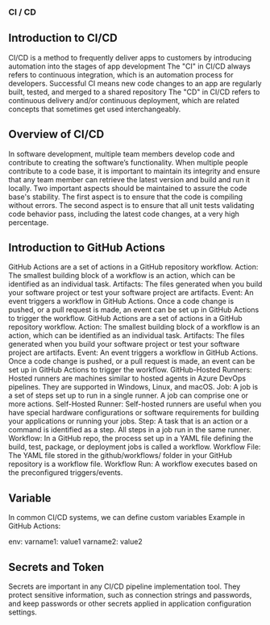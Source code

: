 ### CI / CD

## Introduction to CI/CD
CI/CD is a method to frequently deliver apps to customers by introducing automation into the stages of app development
The "CI" in CI/CD always refers to continuous integration, which is an automation process for developers. Successful CI means new code changes to an app are regularly built, tested, and merged to a shared repository
The "CD" in CI/CD refers to continuous delivery and/or continuous deployment, which are related concepts that sometimes get used interchangeably.

## Overview of CI/CD
In software development, multiple team members develop code and contribute to creating the software’s functionality. When multiple people contribute to a code base, it is important to maintain its integrity and ensure that any team member can retrieve the latest version and build and run it locally.
Two important aspects should be maintained to assure the code base's stability. The first aspect is to ensure that the code is compiling without errors. The second aspect is to ensure that all unit tests validating code behavior pass, including the latest code changes, at a very high percentage.

## Introduction to GitHub Actions
GitHub Actions are a set of actions in a GitHub repository workflow. 
Action: The smallest building block of a workflow is an action, which can be identified as an individual task.
Artifacts: The files generated when you build your software project or test your software project are artifacts.
Event: An event triggers a workflow in GitHub Actions. Once a code change is pushed, or a pull request is made, an event can be set up in GitHub Actions to trigger the workflow.
GitHub Actions are a set of actions in a GitHub repository workflow. 
Action: The smallest building block of a workflow is an action, which can be identified as an individual task.
Artifacts: The files generated when you build your software project or test your software project are artifacts.
Event: An event triggers a workflow in GitHub Actions. Once a code change is pushed, or a pull request is made, an event can be set up in GitHub Actions to trigger the workflow.
GitHub-Hosted Runners: Hosted runners are machines similar to hosted agents in Azure DevOps pipelines. They are supported in Windows, Linux, and macOS. 
Job: A job is a set of steps set up to run in a single runner. A job can comprise one or more actions.
Self-Hosted Runner: Self-hosted runners are useful when you have special hardware configurations or software requirements for building your applications or running your jobs. 
Step: A task that is an action or a command is identified as a step. All steps in a job run in the same runner.
Workflow: In a GitHub repo, the process set up in a YAML file defining the build, test, package, or deployment jobs is called a workflow.
Workflow File: The YAML file stored in the github/workflows/ folder in your GitHub repository is a workflow file.
Workflow Run: A workflow executes based on the preconfigured triggers/events. 

## Variable
In common CI/CD systems, we can define custom variables
Example in GitHub Actions:

env:
varname1: value1
varname2: value2

## Secrets and Token
Secrets are important in any CI/CD pipeline implementation tool. They protect sensitive information, such as connection strings and passwords, and keep passwords or other secrets applied in application configuration settings.






